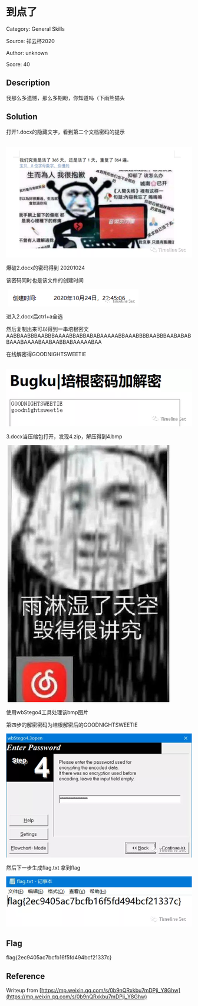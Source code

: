 # 到点了

Category: General Skills

Source: 祥云杯2020

Author: unknown

Score: 40

## Description

我那么多遗憾，那么多期盼，你知道吗（下雨熊猫头

## Solution

打开1.docx的隐藏文字，看到第二个文档密码的提示

​    ![图片](../../assets/到点了1.webp)

爆破2.docx的密码得到 20201024

该密码同时也是该文件的创建时间



​    ![图片](../../assets/到点了2.png)    

 

进入2.docx后ctrl+a全选

然后复制出来可以得到一串培根密文AABBAABBBAABBBAAAABBABBABABAAAAABBAAABBBBAABBBAABABABBAAABAAAABAABAABBABAAAAABAA

 

在线解密得GOODNIGHTSWEETIE



​    ![图片](../../assets/到点了3.webp)   

3.docx当压缩包打开，发现4.zip，解压得到4.bmp

 

​    ![图片](../../assets/到点了4.webp)    

 

使用wbStego4工具处理该bmp图片

第四步的解密密码为培根解密后的GOODNIGHTSWEETIE

   ![图片](../../assets/到点了5.webp)   

然后下一步生成flag.txt 拿到flag

![图片](../../assets/到点了6.webp)

## Flag

flag{2ec9405ac7bcfb16f5fd494bcf21337c}

## Reference

Writeup from [https://mp.weixin.qq.com/s/0b9nQRxkbu7mDPji_Y8Ghw](https://mp.weixin.qq.com/s/0b9nQRxkbu7mDPji_Y8Ghw)

